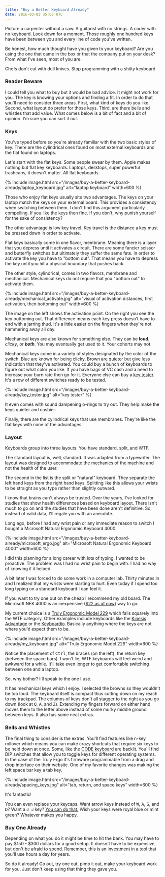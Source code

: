 ```yaml
---
title: "Buy a Better Keyboard Already"
date: 2016-03-03 05:03 UTC
---
```


Picture a carpenter without a saw.
A guitarist with no strings.
A coder with no keyboard.
Look down for a moment.
Those roughly one hundred keys have been between you and every line of code you've written.

Be honest, how much thought have you given to your keyboard?
Are you using the one that came in the box or that the company put on your desk?
From what I've seen, most of you are.

Chefs don't cut with dull knives.
Stop programming with a shitty keyboard.

<!--more-->

### Reader Beware

I could tell you what to buy but it would be bad advice.
It might not work for you.
The key is knowing your options and finding a fit.
In order to do that you'll need to consider three areas.
First, what kind of keys do you like.
Second, what layout do prefer for those keys.
Third, are there bells and whistles that add value.
What comes below is a bit of fact and a bit of opinion.
I'm sure you can sort it out.

### Keys

You've typed before so you're already familiar with the two basic styles of key.
There are the cylindrical ones found on most external keyboards and the flat found on laptops.

Let's start with the flat keys.
Some people swear by them.
Apple makes nothing *but* flat key keyboards.
Laptops, desktops, super powerful trashcans, it doesn't matter.
All flat keyboards.

{% include image.html src="/images/buy-a-better-keyboard-already/laptop_keyboard.jpg" alt="laptop keyboard" width=600 %}

Those who enjoy flat keys usually site two advantages.
The keys on your laptop match the keys on your external board.
This provides a consistency when switching between them.
I don't find this argument particularly compelling.
If you like the keys then fine.
If you don't, why punish yourself for the sake of consistency?

The other advantage is low key travel.
Key travel is the distance a key must be pressed down in order to activate.

Flat keys basically come in one flavor, membrane.
Meaning there is a layer that you depress until it activates a circuit.
There are some fancier scissor and butterfly switches but ultimately they suffer the same fate.
In order to activate the key you have to "bottom out".
That means you have to depress the key until you hit a physical boundary that pushes back.

The other style, cylindrical, comes in two flavors, membrane and mechanical.
Mechanical keys do not require that you "bottom out" to activate them.

{% include image.html src="/images/buy-a-better-keyboard-already/mechanical_activate.jpg" alt="visual of activation distances, first activation, then bottoming out" width=600 %}

The image on the left shows the activation point.
On the right you see the key bottoming out.
That difference means each key press doesn't have to end with a jarring thud.
It's a little easier on the fingers when they're not hammering away all day.

Mechanical keys are also known for something else.
They can be **loud**, *clicky*, or ***both***.
You may eventually get used to it.
Your cohorts may not.

Mechanical keys come in a variety of styles designated by the color of the switch.
Blue are known for being clicky.
Brown are quieter but give less indication that they've activated.
You could buy a bunch of keyboards to figure out what color you like.
If you have bags of VC cash and a need to increase your burn rate then go for it.
Everyone else can buy a [key tester].
It's a row of different switches ready to be tested.

{% include image.html src="/images/buy-a-better-keyboard-already/key_tester.jpg" alt="key tester" %}

It even comes with sound dampening o-rings to try out.
They help make the keys quieter and cushier.

Finally, there are the cylindrical keys that use membranes.
They're like the flat keys with none of the advantages.

### Layout

Keyboards group into three layouts.
You have standard, split, and WTF.

The standard layout is, well, standard.
It was adapted from a typewriter.
The layout was designed to accommodate the mechanics of the machine and not the health of the user.

The second in the list is the split or "natural" keyboard.
They separate the left hand keys from the right hand keys.
Splitting like this allows your wrists to be straight as you type rather than slightly outward.

I know that brains can't always be trusted.
Over the years, I've looked for studies that show health differences based on keyboard layout.
There isn't much to go on and the studies that have been done aren't definitive.
So, instead of valid data, I'll regale you with an anecdote.

Long ago, before I had any wrist pain or any immediate reason to switch I bought a Microsoft Natural Ergonomic Keyboard 4000.

{% include image.html src="/images/buy-a-better-keyboard-already/microsoft_ergo.jpg" alt="Microsoft Natural Ergonomic Keyboard 4000" width=600 %}

I did this planning for a long career with lots of typing.
I wanted to be proactive.
The problem was I had no wrist pain to begin with.
I had no way of knowing if it helped.

A bit later I was forced to do some work in a computer lab.
Thirty minutes in and I realized that my wrists were starting to hurt.
Even today if I spend too long typing on a standard keyboard I can feel it.

If you want to try one out on the cheap I recommend my old board.
The Microsoft NEK 4000 is an inexpensive ([$22 as of now]) way to go.

My current choice is a [Truly Ergonomic Model 229] which falls squarely into the WTF category.
Other examples include keyboards like the [Kinesis Advantage] or the [Keyboardio].
Basically anything where the keys are not where you'd expect them to be.

{% include image.html src="/images/buy-a-better-keyboard-already/my_keyboard.jpg" alt="Truly Ergonomic Model 229" width=600 %}

Notice the placement of <kbd>Ctrl</kbd>, the braces (on the left), the return key (between the space bars).
I won't lie, WTF keyboards will feel weird and awkward for a while.
It'll take even longer to get comfortable switching between one and a laptop.

So, why bother?
I'll speak to the one I use.

It has mechanical keys which I enjoy.
I selected the browns so they wouldn't be too loud.
The keyboard itself is compact thus cutting down on my reach to my trackpad.
The columns of keys don't all stagger to the right as you go down (look at <kbd>Q</kbd>, <kbd>A</kbd>, and <kbd>Z</kbd>).
Extending my fingers forward on either hand moves them to the letter above instead of some murky middle ground between keys.
It also has some neat extras.

### Bells and Whistles

The final thing to consider is the extras.
You'll find features like n-key rollover which means you can make crazy shortcuts that require six keys to be held down at once.
Some, like the [CODE keyboard] are backlit.
You'll find DIP switches that allow you to toggle keys for different operating systems.
In the case of the Truly Ergo it's firmware programmable from a drag and drop interface on their website.
One of my favorite changes was making the left space bar key a tab key.

{% include image.html src="/images/buy-a-better-keyboard-already/spacing_keys.jpg" alt="tab, return, and space keys" width=600 %}

It's fantastic!

You can even replace your keycaps.
Want arrow keys instead of <kbd>W</kbd>, <kbd>A</kbd>, <kbd>S</kbd>, and <kbd>D</kbd>?
Want a <kbd>ಠ_ಠ</kbd> key?
[You can do that.]
Wish your keys were royal blue or mint green?
Whatever makes you happy.

### Buy One Already

Depending on what you do it might be time to hit the bank.
You may have to pay $150 - $300 dollars for a good setup.
It doesn't have to be expensive, but don't be afraid to spend.
Remember, this is an investment in a tool that you'll use hours a day for years.

So do it already!
Go out, try one out, pimp it out, make your keyboard work for you.
Just don't keep using that thing they gave you.

[key tester]: http://amzn.com/B00AZQKCD4
[Truly Ergonomic Model 229]: https://www.trulyergonomic.com/store/truly-ergonomic-mechanical-keyboard-soft-tactile-kailh-cherry-mx-compatible-brown-keyswitches-229-english
[Kinesis Advantage]: https://www.kinesis-ergo.com/shop/advantage-for-pc-mac/
[Keyboardio]: http://shop.keyboard.io/
[$22 as of now]: http://amzn.com/B000A6PPOK
[Code keyboard]: https://codekeyboards.com/
[You can do that.]: http://www.wasdkeyboards.com/index.php/products/printed-keycap-singles/lod-cherry-mx-keycap.html
